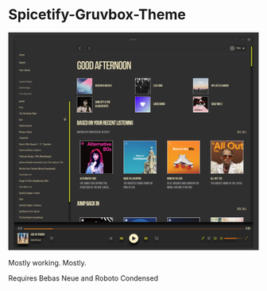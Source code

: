 # Spicetify-Gruvbox-Theme
<img src="2022-08-02-164658_1308x1139_scrot.png">

Mostly working. Mostly.

Requires Bebas Neue and Roboto Condensed
